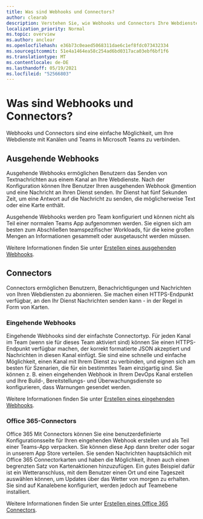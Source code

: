 ```yaml
---
title: Was sind Webhooks und Connectors?
author: clearab
description: Verstehen Sie, wie Webhooks und Connectors Ihre Webdienste mit dem Teams Client verbinden können.
localization_priority: Normal
ms.topic: overview
ms.author: anclear
ms.openlocfilehash: e36b73c0eaed5068311dae6c1ef8fdc073432334
ms.sourcegitcommit: 51e4a1464ea58c254ad6bd0317aca03ebf6bf1f6
ms.translationtype: MT
ms.contentlocale: de-DE
ms.lasthandoff: 05/19/2021
ms.locfileid: "52566803"
---
```

# <a name="what-are-webhooks-and-connectors"></a>Was sind Webhooks und Connectors?

Webhooks und Connectors sind eine einfache Möglichkeit, um Ihre Webdienste mit Kanälen und Teams in Microsoft Teams zu verbinden. 

## <a name="outgoing-webhooks"></a>Ausgehende Webhooks

Ausgehende Webhooks ermöglichen Benutzern das Senden von Textnachrichten aus einem Kanal an Ihre Webdienste. Nach der Konfiguration können Ihre Benutzer Ihren ausgehenden Webhook @mention und eine Nachricht an Ihren Dienst senden. Ihr Dienst hat fünf Sekunden Zeit, um eine Antwort auf die Nachricht zu senden, die möglicherweise Text oder eine Karte enthält.

Ausgehende Webhooks werden pro Team konfiguriert und können nicht als Teil einer normalen Teams App aufgenommen werden. Sie eignen sich am besten zum Abschließen teamspezifischer Workloads, für die keine großen Mengen an Informationen gesammelt oder ausgetauscht werden müssen.

Weitere Informationen finden Sie unter [Erstellen eines ausgehenden Webhooks](~/webhooks-and-connectors/how-to/add-outgoing-webhook.md).

## <a name="connectors"></a>Connectors

Connectors ermöglichen Benutzern, Benachrichtigungen und Nachrichten von Ihren Webdiensten zu abonnieren. Sie machen einen HTTPS-Endpunkt verfügbar, an den Ihr Dienst Nachrichten senden kann - in der Regel in Form von Karten.

### <a name="incoming-webhooks"></a>Eingehende Webhooks

Eingehende Webhooks sind der einfachste Connectortyp. Für jeden Kanal im Team (wenn sie für dieses Team aktiviert sind) können Sie einen HTTPS-Endpunkt verfügbar machen, der korrekt formatierte JSON akzeptiert und Nachrichten in diesen Kanal einfügt. Sie sind eine schnelle und einfache Möglichkeit, einen Kanal mit Ihrem Dienst zu verbinden, und eignen sich am besten für Szenarien, die für ein bestimmtes Team einzigartig sind. Sie können z. B. einen eingehenden Webhook in Ihrem DevOps Kanal erstellen und Ihre Build-, Bereitstellungs- und Überwachungsdienste so konfigurieren, dass Warnungen gesendet werden.

Weitere Informationen finden Sie unter [Erstellen eines eingehenden Webhooks](~/webhooks-and-connectors/how-to/add-incoming-webhook.md).

### <a name="office-365-connectors"></a>Office 365-Connectors

Office 365 Mit Connectors können Sie eine benutzerdefinierte Konfigurationsseite für Ihren eingehenden Webhook erstellen und als Teil einer Teams-App verpacken. Sie können diese App dann breiter oder sogar in unserem App Store verteilen. Sie senden Nachrichten hauptsächlich mit Office 365 Connectorkarten und haben die Möglichkeit, ihnen auch einen begrenzten Satz von Kartenaktionen hinzuzufügen. Ein gutes Beispiel dafür ist ein Wetteranschluss, mit dem Benutzer einen Ort und eine Tageszeit auswählen können, um Updates über das Wetter von morgen zu erhalten. Sie sind auf Kanalebene konfiguriert, werden jedoch auf Teamebene installiert.

Weitere Informationen finden Sie unter [Erstellen eines Office 365 Connectors](~/webhooks-and-connectors/how-to/connectors-creating.md).
